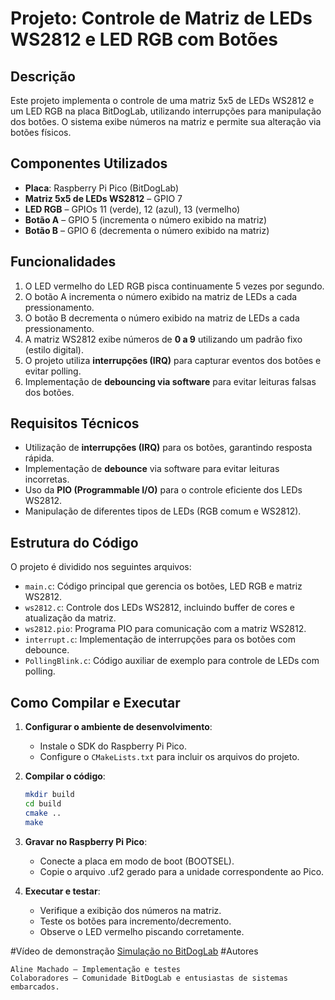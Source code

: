 # Projeto: Controle de Matriz de LEDs WS2812 e LED RGB com Botões

## Descrição

Este projeto implementa o controle de uma matriz 5x5 de LEDs WS2812 e um LED RGB na placa BitDogLab, utilizando interrupções para manipulação dos botões. O sistema exibe números na matriz e permite sua alteração via botões físicos.

## Componentes Utilizados

- **Placa**: Raspberry Pi Pico (BitDogLab)
- **Matriz 5x5 de LEDs WS2812** – GPIO 7
- **LED RGB** – GPIOs 11 (verde), 12 (azul), 13 (vermelho)
- **Botão A** – GPIO 5 (incrementa o número exibido na matriz)
- **Botão B** – GPIO 6 (decrementa o número exibido na matriz)

## Funcionalidades

1. O LED vermelho do LED RGB pisca continuamente 5 vezes por segundo.
2. O botão A incrementa o número exibido na matriz de LEDs a cada pressionamento.
3. O botão B decrementa o número exibido na matriz de LEDs a cada pressionamento.
4. A matriz WS2812 exibe números de **0 a 9** utilizando um padrão fixo (estilo digital).
5. O projeto utiliza **interrupções (IRQ)** para capturar eventos dos botões e evitar polling.
6. Implementação de **debouncing via software** para evitar leituras falsas dos botões.

## Requisitos Técnicos

- Utilização de **interrupções (IRQ)** para os botões, garantindo resposta rápida.
- Implementação de **debounce** via software para evitar leituras incorretas.
- Uso da **PIO (Programmable I/O)** para o controle eficiente dos LEDs WS2812.
- Manipulação de diferentes tipos de LEDs (RGB comum e WS2812).

## Estrutura do Código

O projeto é dividido nos seguintes arquivos:

- `main.c`: Código principal que gerencia os botões, LED RGB e matriz WS2812.
- `ws2812.c`: Controle dos LEDs WS2812, incluindo buffer de cores e atualização da matriz.
- `ws2812.pio`: Programa PIO para comunicação com a matriz WS2812.
- `interrupt.c`: Implementação de interrupções para os botões com debounce.
- `PollingBlink.c`: Código auxiliar de exemplo para controle de LEDs com polling.

## Como Compilar e Executar

1. **Configurar o ambiente de desenvolvimento**:
   - Instale o SDK do Raspberry Pi Pico.
   - Configure o `CMakeLists.txt` para incluir os arquivos do projeto.

2. **Compilar o código**:
   ```sh
   mkdir build
   cd build
   cmake ..
   make

3. **Gravar no Raspberry Pi Pico**:
    - Conecte a placa em modo de boot (BOOTSEL).
    -  Copie o arquivo .uf2 gerado para a unidade correspondente ao Pico.

4. **Executar e testar**:
    - Verifique a exibição dos números na matriz.
    - Teste os botões para incremento/decremento.
    - Observe o LED vermelho piscando corretamente.

#Vídeo de demonstração
[Simulação no BitDogLab](#)
#Autores

    Aline Machado – Implementação e testes
    Colaboradores – Comunidade BitDogLab e entusiastas de sistemas embarcados.